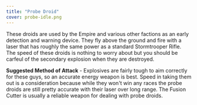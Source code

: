 ```yaml
---
title: "Probe Droid"
cover: probe-idle.png
---
```


These droids are used by the Empire and various other factions as an early detection and warning device. They fly above the ground and fire with a laser that has roughly the same power as a standard Stormtrooper Rifle. The speed of these droids is nothing to worry about but you should be carfeul of the secondary explosion when they are destroyed.

**Suggested Method of Attack** - Explosives are fairly tough to aim correctly for these guys, so an accurate energy weapon is best. Speed in taking them out is a consideration because while they won't win any races the probe droids are still pretty accurate with their laser over long range. The Fusion Cutter is usually a reliable weapon for dealing with probe droids.

